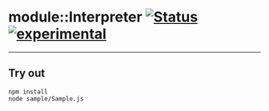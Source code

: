 
# module::Interpreter [![Status](https://github.com/Wandalen/wInterpreter/workflows/Publish/badge.svg)](https://github.com/Wandalen/wInterpreter/actions?query=workflow%3APublish) [![experimental](https://img.shields.io/badge/stability-experimental-orange.svg)](https://github.com/emersion/stability-badges#experimental)

___

## Try out
```
npm install
node sample/Sample.js
```

